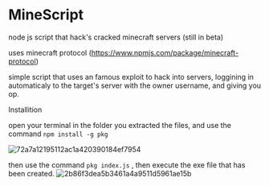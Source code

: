 # MineScript
node js script that hack's cracked minecraft servers (still in beta)

uses minecraft protocol (https://www.npmjs.com/package/minecraft-protocol)

simple script that uses an famous exploit to hack into servers, loggining in automaticaly to the target's server with the owner username, and giving you op.



Installition

open your terminal in the folder you extracted the files, and use the command `npm install -g pkg`

![72a7a12195112ac1a420390184ef7954](https://user-images.githubusercontent.com/50393513/113494975-63abc800-94f6-11eb-8d19-3f10ddf45e5d.gif)

then use the command `pkg index.js` , then execute the exe file that has been created.
![2b86f3dea5b3461a4a9511d5961ae15b](https://user-images.githubusercontent.com/50393513/113495007-b71e1600-94f6-11eb-891a-d0586a467ac3.gif)

